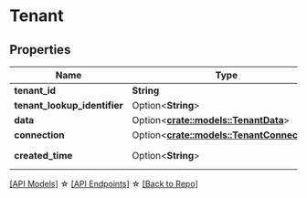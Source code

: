 # Tenant

## Properties

Name | Type | Description | Notes
------------ | ------------- | ------------- | -------------
**tenant_id** | **String** |  | 
**tenant_lookup_identifier** | Option<**String**> |  | [optional]
**data** | Option<[**crate::models::TenantData**](Tenant_data.md)> |  | [optional]
**connection** | Option<[**crate::models::TenantConnection**](Tenant_connection.md)> |  | [optional]
**created_time** | Option<**String**> |  | [optional][readonly]

[[API Models]](./README.md#documentation-for-models) ☆ [[API Endpoints]](./README.md#documentation-for-api-endpoints) ☆ [[Back to Repo]](../README.md)


